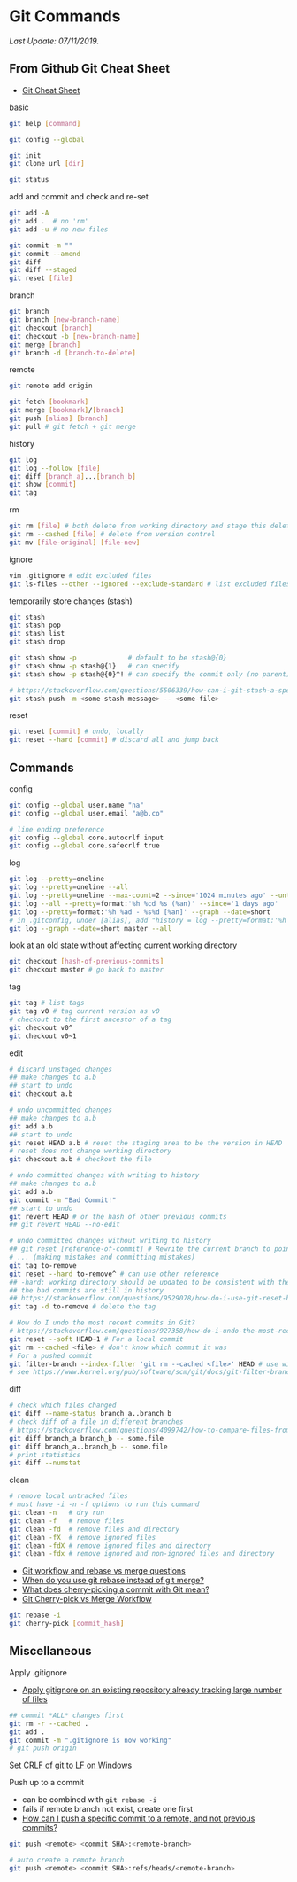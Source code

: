 # Git Commands

*Last Update: 07/11/2019.*

## From Github Git Cheat Sheet

* [Git Cheat Sheet](https://services.github.com/on-demand/downloads/github-git-cheat-sheet.pdf)

basic

```bash
git help [command]

git config --global

git init
git clone url [dir]

git status
```

add and commit and check and re-set

```bash
git add -A
git add .  # no 'rm'
git add -u # no new files

git commit -m ""
git commit --amend
git diff
git diff --staged
git reset [file]
```

branch

```bash
git branch
git branch [new-branch-name]
git checkout [branch]
git checkout -b [new-branch-name]
git merge [branch]
git branch -d [branch-to-delete]
```

remote

```bash
git remote add origin

git fetch [bookmark]
git merge [bookmark]/[branch]
git push [alias] [branch]
git pull # git fetch + git merge
```

history

```bash
git log
git log --follow [file]
git diff [branch_a]...[branch_b]
git show [commit]
git tag
```

rm

```bash
git rm [file] # both delete from working directory and stage this deletion
git rm --cashed [file] # delete from version control
git mv [file-original] [file-new]
```

ignore

```bash
vim .gitignore # edit excluded files
git ls-files --other --ignored --exclude-standard # list excluded files
```

temporarily store changes (stash)

```bash
git stash
git stash pop
git stash list
git stash drop

git stash show -p             # default to be stash@{0}
git stash show -p stash@{1}   # can specify
git stash show -p stash@{0}^! # can specify the commit only (no parent)

# https://stackoverflow.com/questions/5506339/how-can-i-git-stash-a-specific-file#
git stash push -m <some-stash-message> -- <some-file>
```

reset

```bash
git reset [commit] # undo, locally
git reset --hard [commit] # discard all and jump back
```

## Commands

config

```bash
git config --global user.name "na"
git config --global user.email "a@b.co"

# line ending preference
git config --global core.autocrlf input
git config --global core.safecrlf true
```

log

```bash
git log --pretty=oneline
git log --pretty=oneline --all
git log --pretty=oneline --max-count=2 --since='1024 minutes ago' --until='256 minutes ago' --author=<Mike>
git log --all --pretty=format:'%h %cd %s (%an)' --since='1 days ago'
git log --pretty=format:'%h %ad - %s%d [%an]' --graph --date=short
# in .gitconfig, under [alias], add "history = log --pretty=format:'%h %ad - %s%d [%an]' --graph --date=short"
git log --graph --date=short master --all
```

look at an old state without affecting current working directory

```bash
git checkout [hash-of-previous-commits]
git checkout master # go back to master
```

tag

```bash
git tag # list tags
git tag v0 # tag current version as v0
# checkout to the first ancestor of a tag
git checkout v0^
git checkout v0~1
```

edit

```bash
# discard unstaged changes
## make changes to a.b
## start to undo
git checkout a.b

# undo uncommitted changes
## make changes to a.b
git add a.b
## start to undo
git reset HEAD a.b # reset the staging area to be the version in HEAD
# reset does not change working directory
git checkout a.b # checkout the file

# undo committed changes with writing to history
## make changes to a.b
git add a.b
git commit -m "Bad Commit!"
## start to undo
git revert HEAD # or the hash of other previous commits
## git revert HEAD --no-edit

# undo committed changes without writing to history
## git reset [reference-of-commit] # Rewrite the current branch to point to that commit
# ... (making mistakes and committing mistakes)
git tag to-remove
git reset --hard to-remove^ # can use other reference
## -hard: working directory should be updated to be consistent with the new branch head
## the bad commits are still in history
## https://stackoverflow.com/questions/9529078/how-do-i-use-git-reset-hard-head-to-revert-to-a-previous-commit
git tag -d to-remove # delete the tag

# How do I undo the most recent commits in Git?
# https://stackoverflow.com/questions/927358/how-do-i-undo-the-most-recent-commits-in-git/34547846
git reset --soft HEAD~1 # For a local commit
git rm --cached <file> # don't know which commit it was
# For a pushed commit
git filter-branch --index-filter 'git rm --cached <file>' HEAD # use with care
# see https://www.kernel.org/pub/software/scm/git/docs/git-filter-branch.html
```

diff

```bash
# check which files changed
git diff --name-status branch_a..branch_b
# check diff of a file in different branches 
# https://stackoverflow.com/questions/4099742/how-to-compare-files-from-two-different-branches
git diff branch_a branch_b -- some.file
git diff branch_a..branch_b -- some.file
# print statistics
git diff --numstat
```

clean

```bash
# remove local untracked files
# must have -i -n -f options to run this command
git clean -n   # dry run
git clean -f   # remove files
git clean -fd  # remove files and directory
git clean -fX  # remove ignored files
git clean -fdX # remove ignored files and directory
git clean -fdx # remove ignored and non-ignored files and directory
```

* [Git workflow and rebase vs merge questions](https://stackoverflow.com/questions/457927/git-workflow-and-rebase-vs-merge-questions)
* [When do you use git rebase instead of git merge?](https://stackoverflow.com/questions/804115/when-do-you-use-git-rebase-instead-of-git-merge)
* [What does cherry-picking a commit with Git mean?](https://stackoverflow.com/questions/9339429/what-does-cherry-picking-a-commit-with-git-mean)
* [Git Cherry-pick vs Merge Workflow](https://stackoverflow.com/questions/1241720/git-cherry-pick-vs-merge-workflow)

```bash
git rebase -i
git cherry-pick [commit_hash]
```

## Miscellaneous

Apply .gitignore

* [Apply gitignore on an existing repository already tracking large number of files](https://stackoverflow.com/questions/19663093/apply-gitignore-on-an-existing-repository-already-tracking-large-number-of-files)

```bash
## commit *ALL* changes first
git rm -r --cached .
git add .
git commit -m ".gitignore is now working"
# git push origin
```

[Set CRLF of git to LF on Windows](https://stackoverflow.com/questions/2517190/how-do-i-force-git-to-use-lf-instead-of-crlf-under-windows)

Push up to a commit

* can be combined with `git rebase -i`
* fails if remote branch not exist, create one first
* [How can I push a specific commit to a remote, and not previous commits?](https://stackoverflow.com/questions/3230074/how-can-i-push-a-specific-commit-to-a-remote-and-not-previous-commits)

```bash
git push <remote> <commit SHA>:<remote-branch>

# auto create a remote branch
git push <remote> <commit SHA>:refs/heads/<remote-branch>
```
